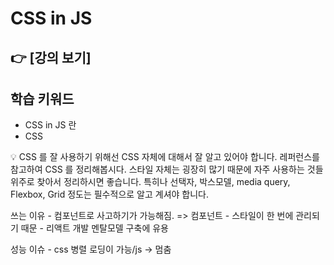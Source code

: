 # CSS in JS

## 👉 [강의 보기]

## 학습 키워드

- CSS in JS 란
- CSS

<aside>
💡 CSS 를 잘 사용하기 위해선 CSS 자체에 대해서 잘 알고 있어야 합니다.
레퍼런스를 참고하여 CSS 를 정리해봅시다. 스타일 자체는 굉장히 많기 때문에 자주 사용하는 것들 위주로 찾아서 정리하시면 좋습니다. 특히나 선택자, 박스모델, media query, Flexbox, Grid 정도는 필수적으로 알고 계셔야 합니다.

</aside>

쓰는 이유 - 컴포넌트로 사고하기가 가능해짐. => 컴포넌트 - 스타일이 한 번에 관리되기 때문 - 리액트 개발 멘탈모델 구축에 유용

성능 이슈 - css 병렬 로딩이 가능/js -> 멈춤
